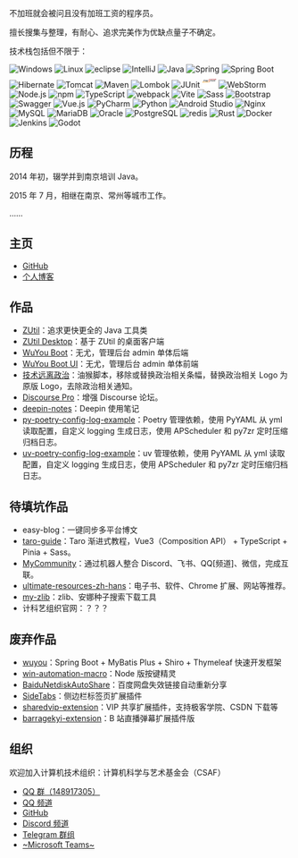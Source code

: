 不加班就会被问且没有加班工资的程序员。

擅长搜集与整理，有耐心、追求完美作为优缺点量子不确定。

技术栈包括但不限于：
<div >
	<img width="25" src="https://raw.githubusercontent.com/marwin1991/profile-technology-icons/refs/heads/main/icons/windows.png" alt="Windows" title="Windows"/>
	<img width="25" src="https://raw.githubusercontent.com/marwin1991/profile-technology-icons/refs/heads/main/icons/linux.png" alt="Linux" title="Linux"/>
	<img width="25" src="https://raw.githubusercontent.com/marwin1991/profile-technology-icons/refs/heads/main/icons/eclipse.png" alt="eclipse" title="eclipse"/>
	<img width="25" src="https://raw.githubusercontent.com/marwin1991/profile-technology-icons/refs/heads/main/icons/intellij.png" alt="IntelliJ" title="IntelliJ"/>
	<img width="25" src="https://raw.githubusercontent.com/marwin1991/profile-technology-icons/refs/heads/main/icons/java.png" alt="Java" title="Java"/>
	<img width="25" src="https://raw.githubusercontent.com/marwin1991/profile-technology-icons/refs/heads/main/icons/spring.png" alt="Spring" title="Spring"/>
	<img width="25" src="https://raw.githubusercontent.com/marwin1991/profile-technology-icons/refs/heads/main/icons/spring_boot.png" alt="Spring Boot" title="Spring Boot"/>
	<img width="25" src="https://raw.githubusercontent.com/marwin1991/profile-technology-icons/refs/heads/main/icons/hibernate.png" alt="Hibernate" title="Hibernate"/>
	<img width="25" src="https://raw.githubusercontent.com/marwin1991/profile-technology-icons/refs/heads/main/icons/tomcat.png" alt="Tomcat" title="Tomcat"/>
	<img width="25" src="https://raw.githubusercontent.com/marwin1991/profile-technology-icons/refs/heads/main/icons/maven.png" alt="Maven" title="Maven"/>
	<img width="25" src="https://raw.githubusercontent.com/marwin1991/profile-technology-icons/refs/heads/main/icons/lombok.png" alt="Lombok" title="Lombok"/>
	<img width="25" src="https://raw.githubusercontent.com/marwin1991/profile-technology-icons/refs/heads/main/icons/junit.png" alt="JUnit" title="JUnit"/>
	<img width="25" src="https://raw.githubusercontent.com/marwin1991/profile-technology-icons/refs/heads/main/icons/mapstruct.png" alt="Mapstruct" title="Mapstruct"/>
	<img width="25" src="https://raw.githubusercontent.com/marwin1991/profile-technology-icons/refs/heads/main/icons/webstorm.png" alt="WebStorm" title="WebStorm"/>
	<img width="25" src="https://raw.githubusercontent.com/marwin1991/profile-technology-icons/refs/heads/main/icons/node_js.png" alt="Node.js" title="Node.js"/>
	<img width="25" src="https://raw.githubusercontent.com/marwin1991/profile-technology-icons/refs/heads/main/icons/npm.png" alt="npm" title="npm"/>
	<img width="25" src="https://raw.githubusercontent.com/marwin1991/profile-technology-icons/refs/heads/main/icons/typescript.png" alt="TypeScript" title="TypeScript"/>
	<img width="25" src="https://raw.githubusercontent.com/marwin1991/profile-technology-icons/refs/heads/main/icons/webpack.png" alt="webpack" title="webpack"/>
	<img width="25" src="https://raw.githubusercontent.com/marwin1991/profile-technology-icons/refs/heads/main/icons/vite.png" alt="Vite" title="Vite"/>
	<img width="25" src="https://raw.githubusercontent.com/marwin1991/profile-technology-icons/refs/heads/main/icons/sass.png" alt="Sass" title="Sass"/>
	<img width="25" src="https://raw.githubusercontent.com/marwin1991/profile-technology-icons/refs/heads/main/icons/bootstrap.png" alt="Bootstrap" title="Bootstrap"/>
	<img width="25" src="https://raw.githubusercontent.com/marwin1991/profile-technology-icons/refs/heads/main/icons/swagger.png" alt="Swagger" title="Swagger"/>
	<img width="25" src="https://raw.githubusercontent.com/marwin1991/profile-technology-icons/refs/heads/main/icons/vue_js.png" alt="Vue.js" title="Vue.js"/>
	<img width="25" src="https://raw.githubusercontent.com/marwin1991/profile-technology-icons/refs/heads/main/icons/pycharm.png" alt="PyCharm" title="PyCharm"/>
	<img width="25" src="https://raw.githubusercontent.com/marwin1991/profile-technology-icons/refs/heads/main/icons/python.png" alt="Python" title="Python"/>
	<img width="25" src="https://raw.githubusercontent.com/marwin1991/profile-technology-icons/refs/heads/main/icons/android_studio.png" alt="Android Studio" title="Android Studio"/>
	<img width="25" src="https://raw.githubusercontent.com/marwin1991/profile-technology-icons/refs/heads/main/icons/nginx.png" alt="Nginx" title="Nginx"/>
	<img width="25" src="https://raw.githubusercontent.com/marwin1991/profile-technology-icons/refs/heads/main/icons/mysql.png" alt="MySQL" title="MySQL"/>
	<img width="25" src="https://raw.githubusercontent.com/marwin1991/profile-technology-icons/refs/heads/main/icons/mariadb.png" alt="MariaDB" title="MariaDB"/>
	<img width="25" src="https://raw.githubusercontent.com/marwin1991/profile-technology-icons/refs/heads/main/icons/oracle.png" alt="Oracle" title="Oracle"/>
	<img width="25" src="https://raw.githubusercontent.com/marwin1991/profile-technology-icons/refs/heads/main/icons/postgresql.png" alt="PostgreSQL" title="PostgreSQL"/>
	<img width="25" src="https://raw.githubusercontent.com/marwin1991/profile-technology-icons/refs/heads/main/icons/redis.png" alt="redis" title="redis"/>
	<img width="25" src="https://raw.githubusercontent.com/marwin1991/profile-technology-icons/refs/heads/main/icons/rust.png" alt="Rust" title="Rust"/>
	<img width="25" src="https://raw.githubusercontent.com/marwin1991/profile-technology-icons/refs/heads/main/icons/docker.png" alt="Docker" title="Docker"/>
	<img width="25" src="https://raw.githubusercontent.com/marwin1991/profile-technology-icons/refs/heads/main/icons/jenkins.png" alt="Jenkins" title="Jenkins"/>
	<img width="25" src="https://raw.githubusercontent.com/marwin1991/profile-technology-icons/refs/heads/main/icons/godot.png" alt="Godot" title="Godot"/>
</div>

## 历程

2014 年初，辍学并到南京培训 Java。

2015 年 7 月，相继在南京、常州等城市工作。

……

## 主页
- [GitHub](https://github.com/duanluan)
- [个人博客](https://blog.zhjh.top/)

## 作品

- [ZUtil](https://duanluan.github.io/zutil/)：追求更快更全的 Java 工具类
- [ZUtil Desktop](https://github.com/duanluan/zutil-desktop)：基于 ZUtil 的桌面客户端
- [WuYou Boot](https://github.com/duanluan/wuyou-boot)：无尤，管理后台 admin 单体后端
- [WuYou Boot UI](https://github.com/duanluan/wuyou-boot-ui)：无尤，管理后台 admin 单体前端
- [技术远离政治](https://greasyfork.org/zh-CN/scripts/440854)：油猴脚本，移除或替换政治相关条幅，替换政治相关 Logo 为原版 Logo，去除政治相关通知。
- [Discourse Pro](https://greasyfork.org/zh-CN/scripts/520817)：增强 Discourse 论坛。
- [deepin-notes](https://github.com/duanluan/deepin-notes)：Deepin 使用笔记
- [py-poetry-config-log-example](https://github.com/duanluan/py-poetry-config-log-example)：Poetry 管理依赖，使用 PyYAML 从 yml 读取配置，自定义 logging 生成日志，使用 APScheduler 和 py7zr 定时压缩归档日志。
- [uv-poetry-config-log-example](https://github.com/duanluan/uv-poetry-config-log-example)：uv 管理依赖，使用 PyYAML 从 yml 读取配置，自定义 logging 生成日志，使用 APScheduler 和 py7zr 定时压缩归档日志。

## 待填坑作品

- easy-blog：一键同步多平台博文
- [taro-guide](https://github.com/duanluan/taro-guide)：Taro 渐进式教程，Vue3（Composition API） + TypeScript + Pinia + Sass。
- [MyCommunity](https://github.com/csa-f/MyCommunity)：通过机器人整合 Discord、飞书、QQ[频道]、微信，完成互联。
- [ultimate-resources-zh-hans](https://github.com/duanluan/ultimate-resources-zh-hans)：电子书、软件、Chrome 扩展、网站等推荐。
- [my-zlib](https://github.com/duanluan/my-zlib)：zlib、安娜种子搜索下载工具
- 计科艺组织官网：？？？

## 废弃作品
- [wuyou](https://github.com/duanluan/wuyou)：Spring Boot + MyBatis Plus + Shiro + Thymeleaf 快速开发框架
- [win-automation-macro](https://github.com/duanluan/win-automation-macro)：Node 版按键精灵
- [BaiduNetdiskAutoShare](https://github.com/duanluan/BaiduNetdiskAutoShare)：百度网盘失效链接自动重新分享
- [SideTabs](https://github.com/duanluan/SideTabs)：侧边栏标签页扩展插件
- [sharedvip-extension](https://github.com/duanluan/sharedvip-extension)：VIP 共享扩展插件，支持极客学院、CSDN 下载等
- [barragekyi-extension](https://github.com/duanluan/barragekyi-extension)：B 站直播弹幕扩展插件版


## 组织

欢迎加入计算机技术组织：计算机科学与艺术基金会（CSAF）
- [QQ 群（148917305）](https://jq.qq.com/?_wv=1027&k=ZGvIM1CP)
- [QQ 频道](https://qun.qq.com/qqweb/qunpro/share?_wv=3&_wwv=128&appChannel=share&inviteCode=PVlwE&from=246610&biz=ka)
- [GitHub](https://github.com/csa-f)
- [Discord 频道](https://discord.gg/ATwm3AhuUH)
- [Telegram 群组](https://t.me/CSA_F)
- [~Microsoft Teams~](https://teams.microsoft.com/join/f5eqw4v5bdco)

